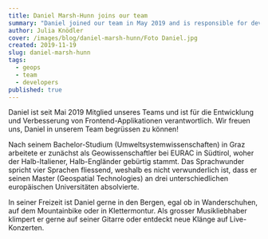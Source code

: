 ```yaml
---
title: Daniel Marsh-Hunn joins our team
summary: "Daniel joined our team in May 2019 and is responsible for developing and improving front-end applications."
author: Julia Knödler
cover: /images/blog/daniel-marsh-hunn/Foto Daniel.jpg
created: 2019-11-19
slug: daniel-marsh-hunn
tags:
  - geops
  - team
  - developers
published: true
---
```

Daniel ist seit Mai 2019 Mitglied unseres Teams und ist für die Entwicklung und Verbesserung von Frontend-Applikationen verantwortlich. Wir freuen uns, Daniel in unserem Team begrüssen zu können!

Nach seinem Bachelor-Studium (Umweltsystemwissenschaften) in Graz arbeitete er zunächst als Geowissenschaftler bei EURAC in Südtirol, woher der Halb-Italiener, Halb-Engländer gebürtig stammt. Das Sprachwunder spricht vier Sprachen fliessend, weshalb es nicht verwunderlich ist, dass er seinen Master (Geospatial Technologies) an drei unterschiedlichen europäischen Universitäten absolvierte.

In seiner Freizeit ist Daniel gerne in den Bergen, egal ob in Wanderschuhen, auf dem Mountainbike oder in Klettermontur. Als grosser Musikliebhaber klimpert er gerne auf seiner Gitarre oder entdeckt neue Klänge auf Live-Konzerten.